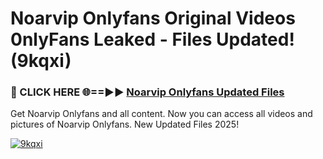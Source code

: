 # Noarvip Onlyfans Original Videos 0nlyFans Leaked - Files Updated! (9kqxi)

<h3>🔴 CLICK HERE 🌐==►► <a href="https://tinyurl.com/2m67pmp6" rel="nofollow">Noarvip Onlyfans Updated Files</a></h3>

Get Noarvip Onlyfans and all content. Now you can access all videos and pictures of Noarvip Onlyfans. New Updated Files 2025!

[![9kqxi](https://i.imgur.com/H4QAA4z.gif)](https://tinyurl.com/2m67pmp6)